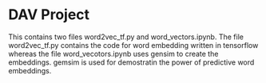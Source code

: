 # DAV Project

This contains two files word2vec_tf.py and word_vectors.ipynb. The file word2vec_tf.py contains the code for word embedding written in tensorflow whereas the file word_vecotors.ipynb uses gensim to create the embeddings. gemsim is used for demostratin the power of predictive word embeddings.
